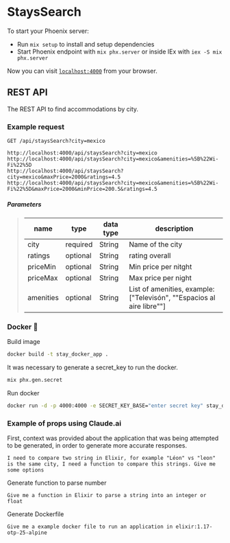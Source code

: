 # StaysSearch
To start your Phoenix server:

  * Run `mix setup` to install and setup dependencies
  * Start Phoenix endpoint with `mix phx.server` or inside IEx with `iex -S mix phx.server`

Now you can visit [`localhost:4000`](http://localhost:4000) from your browser.

## REST API
The REST API to find accommodations by city.

### Example request
`GET /api/staysSearch?city=mexico`

    http://localhost:4000/api/staysSearch?city=mexico
    http://localhost:4000/api/staysSearch?city=mexico&amenities=%5B%22Wi-Fi%22%5D
    http://localhost:4000/api/staysSearch?city=mexico&maxPrice=2000&ratings=4.5
    http://localhost:4000/api/staysSearch?city=mexico&amenities=%5B%22Wi-Fi%22%5D&maxPrice=2000&minPrice=200.5&ratings=4.5
    

    
##### Parameters

> | name      |  type     | data type               | description                                                           |
> |-----------|-----------|-------------------------|-----------------------------------------------------------------------|
> | city      |  required | String   | Name of the city  |
> | ratings   |  optional | String   | rating overall  |
> | priceMin  |  optional | String   | Min price per nitght  |
> | priceMax  |  optional | String   | Max price per night  |
> | amenities  |  optional | String   | List of amenities, example: ["Televisón", ""Espacios al aire libre""]  |

### Docker 🐳
Build image
```bash
docker build -t stay_docker_app . 
```

It was necessary to generate a secret_key to run the docker.
```bash
mix phx.gen.secret
```

Run docker
```bash
docker run -d -p 4000:4000 -e SECRET_KEY_BASE="enter secret key" stay_docker_app
```

### Example of props using Claude.ai
First, context was provided about the application that was being attempted to be generated, in order to generate more accurate responses.

```
I need to compare two string in Elixir, for example "Léon" vs "leon" is the same city, I need a function to compare this strings. Give me some options
```
Generate function to parse number
```
Give me a function in Elixir to parse a string into an integer or float
```

Generate Dockerfile
```
Give me a example docker file to run an application in elixir:1.17-otp-25-alpine
```
